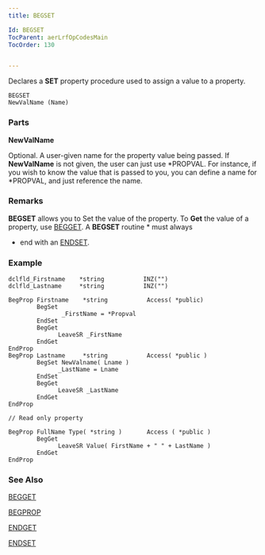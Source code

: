 ```yaml
---
title: BEGSET

Id: BEGSET
TocParent: aerLrfOpCodesMain
TocOrder: 130


---
```


Declares a **SET** property procedure used to assign a value to a property. 

```
BEGSET   
NewValName (Name)
```

### Parts

**NewValName** 

Optional. A user-given name for the property value being passed. If **NewValName** is not given, the user can just use *PROPVAL. For instance, if you wish to know the value that is passed to you, you can define a name for *PROPVAL, and just reference the name.


### Remarks
**BEGSET**  allows you to Set the value of the property. To **Get** the value of a property, use [BEGGET](BEGGET.html).  A **BEGSET**  routine * must always
 *  end with an [ENDSET](ENDSET.html).

### Example

```
dclfld_Firstname    *string           INZ("")
dclfld_Lastname     *string           INZ("")       

BegProp Firstname    *string           Access( *public)
        BegSet
               _FirstName = *Propval
        EndSet                       
        BegGet              
              LeaveSR _FirstName
        EndGet
EndProp
BegProp Lastname     *string           Access( *public )
        BegSet NewValname( Lname )
              _LastName = Lname
        EndSet
        BegGet
              LeaveSR _LastName
        EndGet
EndProp

// Read only property

BegProp FullName Type( *string )       Access ( *public )
        BegGet
              LeaveSR Value( FirstName + " " + LastName )
        EndGet
EndProp
```

### See Also
[BEGGET](BEGGET.html)

[BEGPROP](BEGPROP.html)

[ENDGET](ENDGET.html)

[ENDSET](ENDSET.html) 
